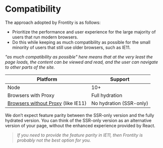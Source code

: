 # Compatibility

The approach adopted by Frontity is as follows:
- Prioritize the performance and user experience for the large majority of users that run modern browsers.
- Do this while keeping as much compatibility as possible for the small minority of users that still use older browsers, such as IE11.

_"as much compatibility as possible" here means that at the very least the page loads, the content can be viewed and read, and the user can navigate to other parts of the site._

| Platform                           | Support                 |
|------------------------------------|-------------------------|
| Node                               | 10+                     |
| Browsers with Proxy                | Full hydration          |
| [Browsers without Proxy](https://caniuse.com/#feat=proxy) (like IE11) | No hydration (SSR-only) |

We don’t expect feature parity between the SSR-only version and the fully hydrated version. You can think of the SSR-only version as an alternative version of your page, without the enhanced experience provided by React.

> _If you need to provide the feature parity in IE11, then Frontity is probably not the best option for you._

